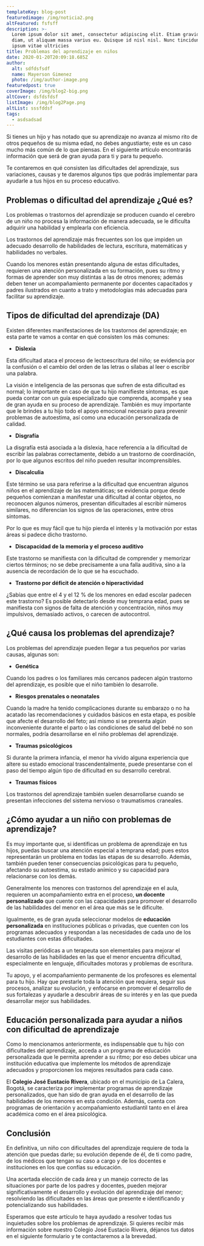 ```yaml
---
templateKey: blog-post
featuredimage: /img/noticia2.png
altFeatured: fsfsff
description: >-
  Lorem ipsum dolor sit amet, consectetur adipiscing elit. Etiam gravida purus
  diam, ut aliquam massa varius eu. Quisque id nisl nisl. Nunc tincidunt varius
  ipsum vitae ultricies
title: Problemas del aprendizaje en niños
date: 2020-01-20T20:09:18.685Z
author:
  alt: sdfdsfsdf
  name: Mayerson Gimenez
  photo: /img/author-image.png
featuredpost: true
coverImage: /img/blog2-big.png
altCover: dsfdsfdsf
listImage: /img/blog2Page.png
altList: sssfddsf
tags:
  - asdsadsad
---
```

Si tienes un hijo y has notado que su aprendizaje no avanza al mismo rito de otros pequeños de su misma edad, no debes angustiarte; este es un caso mucho más común de lo que piensas. En el siguiente artículo encontrarás información que será de gran ayuda para ti y para tu pequeño.

Te contaremos en qué consisten las dificultades del aprendizaje, sus variaciones, causas y te daremos algunos tips que podrás implementar para ayudarle a tus hijos en su proceso educativo.

## **Problemas o dificultad del aprendizaje ¿Qué es?**

Los problemas o trastornos del aprendizaje se producen cuando el cerebro de un niño no procesa la información de manera adecuada, se le dificulta adquirir una habilidad y emplearla con eficiencia. 

Los trastornos del aprendizaje más frecuentes son los que impiden un adecuado desarrollo de habilidades de lectura, escritura, matemáticas y habilidades no verbales.

Cuando los menores están presentando alguna de estas dificultades, requieren una atención personalizada en su formación, pues su ritmo y formas de aprender son muy distintas a las de otros menores; además deben tener un acompañamiento permanente por docentes capacitados y padres ilustrados en cuanto a trato y metodologías más adecuadas para facilitar su aprendizaje. 

## **Tipos de dificultad del aprendizaje (DA)**

Existen diferentes manifestaciones de los trastornos del aprendizaje; en esta parte te vamos a contar en qué consisten los más comunes:

* **Dislexia**

Esta dificultad ataca el proceso de lectoescritura del niño; se evidencia por la confusión o el cambio del orden de las letras o sílabas al leer o escribir una palabra. 

La visión e inteligencia de las personas que sufren de esta dificultad es normal; lo importante en caso de que tu hijo manifieste síntomas, es que pueda contar con un guía especializado que comprenda, acompañe y sea de gran ayuda en su proceso de aprendizaje. También es muy importante que le brindes a tu hijo todo el apoyo emocional necesario para prevenir problemas de autoestima, así como una educación personalizada de calidad.

* **Disgrafía**

La disgrafía está asociada a la dislexia, hace referencia a la dificultad de escribir las palabras correctamente, debido a un trastorno de coordinación, por lo que algunos escritos del niño pueden resultar incomprensibles.

* **Discalculia**

Este término se usa para referirse a la dificultad que encuentran algunos niños en el aprendizaje de las matemáticas; se evidencia porque desde pequeños comienzan a manifestar una dificultad al contar objetos, no reconocen algunos números, presentan dificultades al escribir números similares, no diferencian los signos de las operaciones, entre otros síntomas.

Por lo que es muy fácil que tu hijo pierda el interés y la motivación por estas áreas si padece dicho trastorno. 

* **Discapacidad de la memoria y el proceso auditivo**

Este trastorno se manifiesta con la dificultad de comprender y memorizar ciertos términos; no se debe precisamente a una falla auditiva, sino a la ausencia de recordación de lo que se ha escuchado.

* **Trastorno por déficit de atención o hiperactividad**

¿Sabías que entre el 4 y el 12 % de los menores en edad escolar padecen este trastorno? Es posible detectarlo desde muy temprana edad, pues se manifiesta con signos de falta de atención y concentración, niños muy impulsivos, demasiado activos, o carecen de autocontrol.

## **¿Qué causa los problemas del aprendizaje?**

Los problemas del aprendizaje pueden llegar a tus pequeños por varias causas, algunas son:

* **Genética**

Cuando los padres o los familiares más cercanos padecen algún trastorno del aprendizaje, es posible que el niño también lo desarrolle.

* **Riesgos prenatales o neonatales**

Cuando la madre ha tenido complicaciones durante su embarazo o no ha acatado las recomendaciones y cuidados básicos en esta etapa, es posible que afecte el desarrollo del feto; así mismo si se presenta algún inconveniente durante el parto o las condiciones de salud del bebé no son normales, podría desarrollarse en el niño problemas del aprendizaje.

* **Traumas psicológicos**

Si durante la primera infancia, el menor ha vivido alguna experiencia que altere su estado emocional trascendentalmente, puede presentarse con el paso del tiempo algún tipo de dificultad en su desarrollo cerebral.

* **Traumas físicos**

Los trastornos del aprendizaje también suelen desarrollarse cuando se presentan infecciones del sistema nervioso o traumatismos craneales.

## **¿Cómo ayudar a un niño con problemas de aprendizaje?**

Es muy importante que, si identificas un problema de aprendizaje en tus hijos, puedas buscar una atención especial a temprana edad; pues estos representarán un problema en todas las etapas de su desarrollo. Además, también pueden tener consecuencias psicológicas para tu pequeño, afectando su autoestima, su estado anímico y su capacidad para relacionarse con los demás. 

Generalmente los menores con trastornos del aprendizaje en el aula, requieren un acompañamiento extra en el proceso, **un docente personalizado** que cuente con las capacidades para promover el desarrollo de las habilidades del menor en el área que más se le dificulte. 

Igualmente, es de gran ayuda seleccionar modelos de **educación personalizada** en instituciones públicas o privadas, que cuenten con los programas adecuados y respondan a las necesidades de cada uno de los estudiantes con estas dificultades.

Las visitas periódicas a un terapeuta son elementales para mejorar el desarrollo de las habilidades en las que el menor encuentra dificultad, especialmente en lenguaje, dificultades motoras y problemas de escritura. 

Tu apoyo, y el acompañamiento permanente de los profesores es elemental para tu hijo. Hay que prestarle toda la atención que requiera, seguir sus procesos, analizar su evolución, y enfocarse en promover el desarrollo de sus fortalezas y ayudarle a descubrir áreas de su interés y en las que pueda desarrollar mejor sus habilidades.

## **Educación personalizada para ayudar a niños con dificultad de aprendizaje**

Como lo mencionamos anteriormente, es indispensable que tu hijo con dificultades del aprendizaje, acceda a un programa de educación personalizada que le permita aprender a su ritmo; por eso debes ubicar una institución educativa que implemente los métodos de aprendizaje adecuados y proporcionen los mejores resultados para cada caso. 

El **Colegio José Eustacio Rivera**, ubicado en el municipio de La Calera, Bogotá, se caracteriza por implementar programas de aprendizaje personalizados, que han sido de gran ayuda en el desarrollo de las habilidades de los menores en esta condición. Además, cuenta con programas de orientación y acompañamiento estudiantil tanto en el área académica como en el área psicológica.

## **Conclusión** 

En definitiva, un niño con dificultades del aprendizaje requiere de toda la atención que puedas darle; su evolución depende de él, de ti como padre, de los médicos que tengan su caso a cargo y de los docentes e instituciones en los que confías su educación. 

Una acertada elección de cada área y un manejo correcto de las situaciones por parte de los padres y docentes, pueden mejorar significativamente el desarrollo y evolución del aprendizaje del menor; resolviendo las dificultades en las áreas que presente e identificando y potencializando sus habilidades.

Esperamos que este artículo te haya ayudado a resolver todas tus inquietudes sobre los problemas de aprendizaje. Si quieres recibir más información sobre nuestro Colegio José Eustacio Rivera, déjanos tus datos en el siguiente formulario y te contactaremos a la brevedad.
